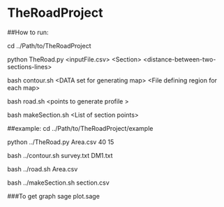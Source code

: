 # TheRoadProject

##How to run: 

cd ../Path/to/TheRoadProject

python TheRoad.py \<inputFile.csv> \<Section> \<distance-between-two-sections-lines>

bash contour.sh \<DATA set for generating map> \<File defining region for each map>

bash road.sh \<points to generate profile >

bash makeSection.sh \<List of section points>

##example:
   cd ../Path/to/TheRoadProject/example
   
   python ../TheRoad.py Area.csv 40 15
   
   bash ../contour.sh survey.txt DM1.txt
   
   bash ../road.sh Area.csv
   
   bash ../makeSection.sh section.csv
    
###To get graph
sage plot.sage


